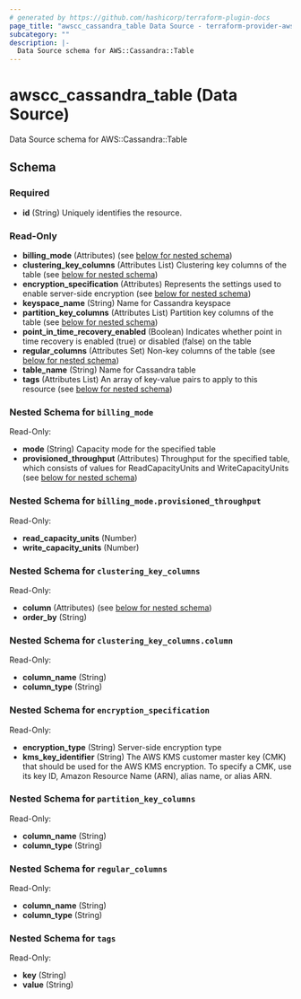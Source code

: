 ```yaml
---
# generated by https://github.com/hashicorp/terraform-plugin-docs
page_title: "awscc_cassandra_table Data Source - terraform-provider-awscc"
subcategory: ""
description: |-
  Data Source schema for AWS::Cassandra::Table
---
```


# awscc_cassandra_table (Data Source)

Data Source schema for AWS::Cassandra::Table



<!-- schema generated by tfplugindocs -->
## Schema

### Required

- **id** (String) Uniquely identifies the resource.

### Read-Only

- **billing_mode** (Attributes) (see [below for nested schema](#nestedatt--billing_mode))
- **clustering_key_columns** (Attributes List) Clustering key columns of the table (see [below for nested schema](#nestedatt--clustering_key_columns))
- **encryption_specification** (Attributes) Represents the settings used to enable server-side encryption (see [below for nested schema](#nestedatt--encryption_specification))
- **keyspace_name** (String) Name for Cassandra keyspace
- **partition_key_columns** (Attributes List) Partition key columns of the table (see [below for nested schema](#nestedatt--partition_key_columns))
- **point_in_time_recovery_enabled** (Boolean) Indicates whether point in time recovery is enabled (true) or disabled (false) on the table
- **regular_columns** (Attributes Set) Non-key columns of the table (see [below for nested schema](#nestedatt--regular_columns))
- **table_name** (String) Name for Cassandra table
- **tags** (Attributes List) An array of key-value pairs to apply to this resource (see [below for nested schema](#nestedatt--tags))

<a id="nestedatt--billing_mode"></a>
### Nested Schema for `billing_mode`

Read-Only:

- **mode** (String) Capacity mode for the specified table
- **provisioned_throughput** (Attributes) Throughput for the specified table, which consists of values for ReadCapacityUnits and WriteCapacityUnits (see [below for nested schema](#nestedatt--billing_mode--provisioned_throughput))

<a id="nestedatt--billing_mode--provisioned_throughput"></a>
### Nested Schema for `billing_mode.provisioned_throughput`

Read-Only:

- **read_capacity_units** (Number)
- **write_capacity_units** (Number)



<a id="nestedatt--clustering_key_columns"></a>
### Nested Schema for `clustering_key_columns`

Read-Only:

- **column** (Attributes) (see [below for nested schema](#nestedatt--clustering_key_columns--column))
- **order_by** (String)

<a id="nestedatt--clustering_key_columns--column"></a>
### Nested Schema for `clustering_key_columns.column`

Read-Only:

- **column_name** (String)
- **column_type** (String)



<a id="nestedatt--encryption_specification"></a>
### Nested Schema for `encryption_specification`

Read-Only:

- **encryption_type** (String) Server-side encryption type
- **kms_key_identifier** (String) The AWS KMS customer master key (CMK) that should be used for the AWS KMS encryption. To specify a CMK, use its key ID, Amazon Resource Name (ARN), alias name, or alias ARN.


<a id="nestedatt--partition_key_columns"></a>
### Nested Schema for `partition_key_columns`

Read-Only:

- **column_name** (String)
- **column_type** (String)


<a id="nestedatt--regular_columns"></a>
### Nested Schema for `regular_columns`

Read-Only:

- **column_name** (String)
- **column_type** (String)


<a id="nestedatt--tags"></a>
### Nested Schema for `tags`

Read-Only:

- **key** (String)
- **value** (String)


